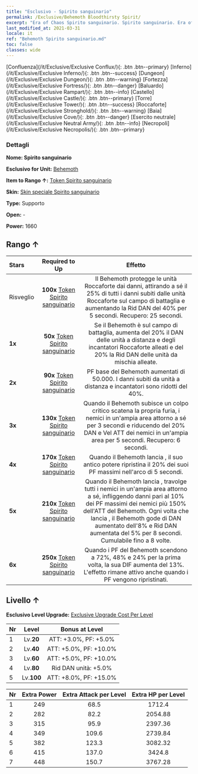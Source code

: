 ```yaml
---
title: "Esclusivo - Spirito sanguinario"
permalink: /Exclusive/Behemoth Bloodthirsty Spirit/
excerpt: "Era of Chaos Spirito sanguinario. Spirito sanguinario. Era of Chaos Esclusivo Spirito sanguinario. Behemoth Esclusivo."
last_modified_at: 2021-03-31
locale: it
ref: "Behemoth Spirito sanguinario.md"
toc: false
classes: wide
---
```

 [Confluenza](/it/Exclusive/Exclusive Conflux/){: .btn .btn--primary} [Inferno](/it/Exclusive/Exclusive Inferno/){: .btn .btn--success} [Dungeon](/it/Exclusive/Exclusive Dungeon/){: .btn .btn--warning} [Fortezza](/it/Exclusive/Exclusive Fortress/){: .btn .btn--danger} [Baluardo](/it/Exclusive/Exclusive Rampart/){: .btn .btn--info} [Castello](/it/Exclusive/Exclusive Castle/){: .btn .btn--primary} [Torre](/it/Exclusive/Exclusive Tower/){: .btn .btn--success} [Roccaforte](/it/Exclusive/Exclusive Stronghold/){: .btn .btn--warning} [Baia](/it/Exclusive/Exclusive Cove/){: .btn .btn--danger} [Esercito neutrale](/it/Exclusive/Exclusive Neutral Army/){: .btn .btn--info} [Necropoli](/it/Exclusive/Exclusive Necropolis/){: .btn .btn--primary} 

### Dettagli
 **Nome: Spirito sanguinario** 

 **Esclusivo for Unit:** [Behemoth](/it/units/Behemoth/) 

 **Item to Rango ↑:** [Token Spirito sanguinario](/it/Items/con_982/)

 **Skin:** [Skin speciale Spirito sanguinario](/it/Items/con_650/)

 **Type:** Supporto

 **Open:** -

 **Power:** 1660

## Rango ↑

  |     Stars    |  Required to Up | Effetto |
  |:-------------|:---------------:|:---------------:|
  |  Risveglio  | **100x** [Token Spirito sanguinario](/it/Items/con_982/) | <Spirito della Roccaforte> Il Behemoth protegge le unità Roccaforte dai danni, attirando a sé il 25% di tutti i danni subiti dalle unità Roccaforte sul campo di battaglia e aumentando la Rid DAN del 40% per 5 secondi. Recupero: 25 secondi. |
  | **1x** <i class="fas fa-star"/> | **50x** [Token Spirito sanguinario](/it/Items/con_982/) | Se il Behemoth è sul campo di battaglia, aumenta del 20% il DAN delle unità a distanza e degli incantatori Roccaforte alleati e del 20% la Rid DAN delle unità da mischia alleate. |
  | **2x** <i class="fas fa-star"/> | **90x** [Token Spirito sanguinario](/it/Items/con_982/) | PF base del Behemoth aumentati di 50.000. I danni subiti da unità a distanza e incantatori sono ridotti del 40%. |
  | **3x** <i class="fas fa-star"/> | **130x** [Token Spirito sanguinario](/it/Items/con_982/) | <Behemoth inarrestabile> Quando il Behemoth subisce un colpo critico scatena la propria furia, <stordendo> i nemici in un'ampia area attorno a sé per 3 secondi e riducendo del 20% DAN e Vel ATT dei nemici in un'ampia area per 5 secondi. Recupero: 6 secondi. |
  | **4x** <i class="fas fa-star"/> | **170x** [Token Spirito sanguinario](/it/Items/con_982/) | Quando il Behemoth lancia <Spirito della Roccaforte>, il suo antico potere ripristina il 20% dei suoi PF massimi nell'arco di 5 secondi. |
  | **5x** <i class="fas fa-star"/> | **210x** [Token Spirito sanguinario](/it/Items/con_982/) | Quando il Behemoth lancia <Behemoth inarrestabile>, travolge tutti i nemici in un'ampia area attorno a sé, infliggendo danni pari al 10% dei PF massimi dei nemici più 150% dell'ATT del Behemoth. Ogni volta che lancia <Behemoth inarrestabile>, il Behemoth gode di DAN aumentato dell'8% e Rid DAN aumentata del 5% per 8 secondi. Cumulabile fino a 8 volte. |
  | **6x** <i class="fas fa-star"/> | **250x** [Token Spirito sanguinario](/it/Items/con_982/) | <Frenesia bellica> Quando i PF del Behemoth scendono a 72%, 48% e 24% per la prima volta, la sua DIF aumenta del 13%. L'effetto rimane attivo anche quando i PF vengono ripristinati. |


## Livello ↑
 **Esclusivo Level Upgrade:** [Exclusive Upgrade Cost Per Level](/Exclusive/ExclusiveUpgradeCostPerLevel/)

  |  Nr  |   Level  | Bonus at Level |
  |:-----|:--------:|:--------------:|
  | 1 | Lv.**20** | ATT: +3.0%, PF: +5.0% |
  | 2 | Lv.**40** | ATT: +5.0%, PF: +10.0% |
  | 3 | Lv.**60** | ATT: +5.0%, PF: +10.0% |
  | 4 | Lv.**80** | Rid DAN unità: +5.0% |
  | 5 | Lv.**100** | ATT: +8.0%, PF: +15.0% |


  |  Nr  |  Extra Power | Extra Attack per Level | Extra HP per Level |
  |:-----|:--------:|:--------:|:--------:|
  | 1 | 249 | 68.5 | 1712.4 |
  | 2 | 282 | 82.2 | 2054.88 |
  | 3 | 315 | 95.9 | 2397.36 |
  | 4 | 349 | 109.6 | 2739.84 |
  | 5 | 382 | 123.3 | 3082.32 |
  | 6 | 415 | 137.0 | 3424.8 |
  | 7 | 448 | 150.7 | 3767.28 |


